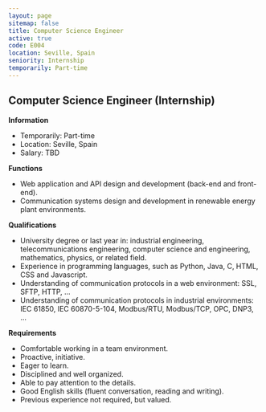 ```yaml
---
layout: page
sitemap: false
title: Computer Science Engineer
active: true
code: E004
location: Seville, Spain
seniority: Internship
temporarily: Part-time
---
```


## Computer Science Engineer (Internship)

**Information**

* Temporarily: Part-time
* Location: Seville, Spain
* Salary: TBD

**Functions﻿**

* Web application and API design and development (back-end and front-end).
* Communication systems design and development in renewable energy plant environments.

**Qualifications**

* University degree or last year in: industrial engineering, telecommunications engineering, computer science and engineering, mathematics, physics, or related field.
* Experience in programming languages, such as Python, Java, C, HTML, CSS and Javascript.
* Understanding of communication protocols in a web environment: SSL, SFTP, HTTP, ...
* Understanding of communication protocols in industrial environments: IEC 61850, IEC 60870-5-104, Modbus/RTU, Modbus/TCP, OPC, DNP3, ...

**Requirements**

* Comfortable working in a team environment.
* Proactive, initiative.
* Eager to learn.
* Disciplined and well organized.
* Able to pay attention to the details.
* Good English skills (fluent conversation, reading and writing).
* Previous experience not required, but valued.
